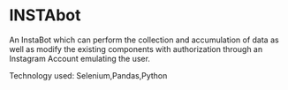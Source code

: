 # INSTAbot

An InstaBot which can perform the collection and accumulation of data as well as modify the existing components with authorization through an Instagram Account emulating the user.

Technology used: Selenium,Pandas,Python
